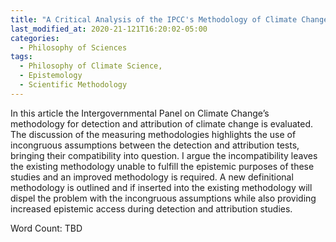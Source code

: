 ```yaml
---
title: "A Critical Analysis of the IPCC's Methodology of Climate Change Detection and Attribution"
last_modified_at: 2020-21-121T16:20:02-05:00
categories:
  - Philosophy of Sciences
tags:
  - Philosophy of Climate Science,
  - Epistemology
  - Scientific Methodology
---
```

In this article the Intergovernmental Panel on Climate Change’s methodology for detection and attribution of climate change is evaluated. The discussion of the measuring methodologies highlights the use of incongruous assumptions between the detection and attribution tests, bringing their compatibility into question. I argue the incompatibility leaves the existing methodology unable to fulfill the epistemic purposes of these studies and an improved methodology is required. A new definitional methodology is outlined and if inserted into the existing methodology will dispel the problem with the incongruous assumptions while also providing increased epistemic access during detection and attribution studies.

Word Count:
TBD
